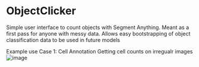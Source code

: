 # ObjectClicker
Simple user interface to count objects with Segment Anything. Meant as a first pass for anyone with messy data. Allows easy bootstrapping of object classification data to be used in future models

Example use Case 1: Cell Annotation
Getting cell counts on irregualr images
![image](https://github.com/user-attachments/assets/3fe2a50b-c49b-402f-989a-9cfde0e9df73)

